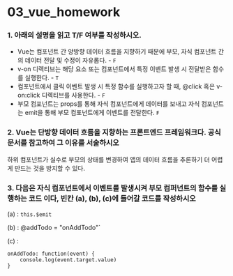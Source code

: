 # 03_vue_homework



### 1. 아래의 설명을 읽고 T/F 여부를 작성하시오.

-  Vue는 컴포넌트 간 양방향 데이터 흐름을 지향하기 때문에 부모, 자식 컴포넌트 간의 데이터 전달 및 수정이 자유롭다. - `F`
-  v-on 디렉티브는 해당 요소 또는 컴포넌트에서 특정 이벤트 발생 시 전달받은 함수 를 실행한다. - `T`
- 컴포넌트에서 클릭 이벤트 발생 시 특정 함수를 실행하고자 할 때, @click 혹은 v-on:click 디렉티브를 사용한다. -  `F` 
- 부모 컴포넌트는 props를 통해 자식 컴포넌트에게 데이터를 보내고 자식 컴포넌트 는 emit을 통해 부모 컴포넌트에게 이벤트를 전달한다. `F`



### 2. Vue는 단방향 데이터 흐름을 지향하는 프론트엔드 프레임워크다. 공식문서를 참고하여 그 이유를 서술하시오

하위 컴포넌트가 실수로 부모의 상태를 변경하여 앱의 데이터 흐름을 추론하기 더 어렵게 만드는 것을 방지할 수 있다. 



### 3. 다음은 자식 컴포넌트에서 이벤트를 발생시켜 부모 컴퍼넌트의 함수를 실행하는 코드 이다, 빈칸 (a), (b), (c)에 들어갈 코드를 작성하시오

(a) :     `this.$emit`

(b) :    @addTodo = "onAddTodo"`

(c) : 

```vue
onAddTodo: function(event) {
	console.log(event.target.value)
}
```

